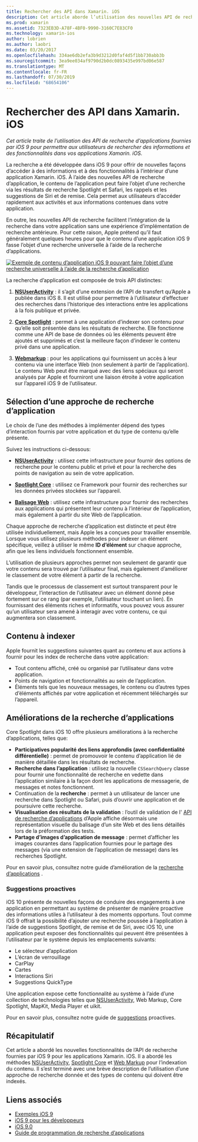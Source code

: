 ```yaml
---
title: Rechercher des API dans Xamarin. iOS
description: Cet article aborde l’utilisation des nouvelles API de recherche d’application fournies par iOS 9 pour permettre aux utilisateurs de rechercher des informations et des fonctionnalités à l’intérieur de vos applications Xamarin. iOS.
ms.prod: xamarin
ms.assetid: 7323EB3D-A78F-4BF0-9990-3160C7E83CF0
ms.technology: xamarin-ios
author: lobrien
ms.author: laobri
ms.date: 03/20/2017
ms.openlocfilehash: 334ae6db2efa3b9d3212d0faf4d5f1bb730abb3b
ms.sourcegitcommit: 3ea9ee034af9790d2b0dc0893435e997bd06e587
ms.translationtype: MT
ms.contentlocale: fr-FR
ms.lasthandoff: 07/30/2019
ms.locfileid: "68654106"
---
```

# <a name="search-apis-in-xamarinios"></a>Rechercher des API dans Xamarin. iOS

_Cet article traite de l’utilisation des API de recherche d’applications fournies par iOS 9 pour permettre aux utilisateurs de rechercher des informations et des fonctionnalités dans vos applications Xamarin. iOS._

La recherche a été développée dans iOS 9 pour offrir de nouvelles façons d’accéder à des informations et à des fonctionnalités à l’intérieur d’une application Xamarin. iOS. À l’aide des nouvelles API de recherche d’application, le contenu de l’application peut faire l’objet d’une recherche via les résultats de recherche Spotlight et Safari, les rappels et les suggestions de Siri et de remise. Cela permet aux utilisateurs d’accéder rapidement aux activités et aux informations contenues dans votre application.

En outre, les nouvelles API de recherche facilitent l’intégration de la recherche dans votre application sans une expérience d’implémentation de recherche antérieure. Pour cette raison, Apple prétend qu’il faut généralement quelques heures pour que le contenu d’une application iOS 9 fasse l’objet d’une recherche universelle à l’aide de la recherche d’applications.

[![](images/intro01.png "Exemple de contenu d’application iOS 9 pouvant faire l’objet d’une recherche universelle à l’aide de la recherche d’application")](images/intro01.png#lightbox)

La recherche d’application est composée de trois API distinctes:

1. [**NSUserActivity**](nsuseractivity.md) : il s’agit d’une extension de l’API de transfert qu’Apple a publiée dans iOS 8. Il est utilisé pour permettre à l’utilisateur d’effectuer des recherches dans l’historique des interactions entre les applications à la fois publique et privée.

2. [**Core Spotlight**](corespotlight.md) : permet à une application d’indexer son contenu pour qu’elle soit présentée dans les résultats de recherche. Elle fonctionne comme une API de base de données où les éléments peuvent être ajoutés et supprimés et c’est la meilleure façon d’indexer le contenu privé dans une application.

3. [**Webmarkup**](web-markup.md) : pour les applications qui fournissent un accès à leur contenu via une interface Web (non seulement à partir de l’application). Le contenu Web peut être marqué avec des liens spéciaux qui seront analysés par Apple et fourniront une liaison étroite à votre application sur l’appareil iOS 9 de l’utilisateur.

## <a name="selecting-an-app-search-approach"></a>Sélection d’une approche de recherche d’application

Le choix de l’une des méthodes à implémenter dépend des types d’interaction fournis par votre application et du type de contenu qu’elle présente.

Suivez les instructions ci-dessous:

- [**NSUserActivity**](nsuseractivity.md) : utilisez cette infrastructure pour fournir des options de recherche pour le contenu public et privé et pour la recherche des points de navigation au sein de votre application.

- [**Spotlight Core**](corespotlight.md) : utilisez ce Framework pour fournir des recherches sur les données privées stockées sur l’appareil.

- [**Balisage Web**](web-markup.md) : utilisez cette infrastructure pour fournir des recherches aux applications qui présentent leur contenu à l’intérieur de l’application, mais également à partir du site Web de l’application.

Chaque approche de recherche d’application est distincte et peut être utilisée individuellement, mais Apple les a conçues pour travailler ensemble. Lorsque vous utilisez plusieurs méthodes pour indexer un élément spécifique, veillez à utiliser le même **ID d’élément** sur chaque approche, afin que les liens individuels fonctionnent ensemble.

L’utilisation de plusieurs approches permet non seulement de garantir que votre contenu sera trouvé par l’utilisateur final, mais également d’améliorer le classement de votre élément à partir de la recherche.

Tandis que le processus de classement est surtout transparent pour le développeur, l’interaction de l’utilisateur avec un élément donné pèse fortement sur ce rang (par exemple, l’utilisateur touchant un lien).
En fournissant des éléments riches et informatifs, vous pouvez vous assurer qu’un utilisateur sera amené à interagir avec votre contenu, ce qui augmentera son classement.

## <a name="what-content-to-index"></a>Contenu à indexer

Apple fournit les suggestions suivantes quant au contenu et aux actions à fournir pour les index de recherche dans votre application:

- Tout contenu affiché, créé ou organisé par l’utilisateur dans votre application.
- Points de navigation et fonctionnalités au sein de l’application.
- Éléments tels que les nouveaux messages, le contenu ou d’autres types d’éléments affichés par votre application et récemment téléchargés sur l’appareil.

## <a name="app-search-enhancements"></a>Améliorations de la recherche d’applications

Core Spotlight dans iOS 10 offre plusieurs améliorations à la recherche d’applications, telles que:

- **Participatives popularité des liens approfondis (avec confidentialité différentielle)** : permet de promouvoir le contenu d’application lié de manière détaillée dans les résultats de recherche.
- **Recherche dans l’application** : utilisez la nouvelle `CSSearchQuery` classe pour fournir une fonctionnalité de recherche en vedette dans l’application similaire à la façon dont les applications de messagerie, de messages et notes fonctionnent.
- Continuation de la **recherche** : permet à un utilisateur de lancer une recherche dans Spotlight ou Safari, puis d’ouvrir une application et de poursuivre cette recherche.
- **Visualisation des résultats de la validation** : l’outil de validation de l' [API de recherche d’applications](https://search.developer.apple.com/appsearch-validation-tool) d’Apple affiche désormais une représentation visuelle du balisage d’un site Web et des liens détaillés lors de la préformation des tests.
- **Partage d’images d’application de message** : permet d’afficher les images courantes dans l’application fournies pour le partage des messages (via une extension de l’application de message) dans les recherches Spotlight.

Pour en savoir plus, consultez notre guide d’amélioration de la [recherche d’applications](~/ios/platform/search/app-search-enhancements.md) .

### <a name="proactive-suggestions"></a>Suggestions proactives

iOS 10 présente de nouvelles façons de conduire des engagements à une application en permettant au système de présenter de manière proactive des informations utiles à l’utilisateur à des moments opportuns. Tout comme iOS 9 offrait la possibilité d’ajouter une recherche poussée à l’application à l’aide de suggestions Spotlight, de remise et de Siri, avec iOS 10, une application peut exposer des fonctionnalités qui peuvent être présentées à l’utilisateur par le système depuis les emplacements suivants:

- Le sélecteur d’application
- L’écran de verrouillage
- CarPlay
- Cartes
- Interactions Siri
- Suggestions QuickType 

Une application expose cette fonctionnalité au système à l’aide d’une collection de technologies telles que [NSUserActivity](xref:Foundation.NSUserActivity), Web Markup, Core Spotlight, MapKit, Media Player et uikit.

Pour en savoir plus, consultez notre guide de [suggestions](~/ios/platform/search/proactive-suggestions.md) proactives.

## <a name="summary"></a>Récapitulatif

Cet article a abordé les nouvelles fonctionnalités de l’API de recherche fournies par iOS 9 pour les applications Xamarin. iOS. Il a abordé les méthodes [NSUserActivity](nsuseractivity.md), [Spotlight Core](corespotlight.md) et [Web Markup](web-markup.md) pour l’indexation du contenu. Il s’est terminé avec une brève description de l’utilisation d’une approche de recherche donnée et des types de contenu qui doivent être indexés.



## <a name="related-links"></a>Liens associés

- [Exemples iOS 9](https://docs.microsoft.com/samples/browse/?products=xamarin&term=Xamarin.iOS+iOS9)
- [iOS 9 pour les développeurs](https://developer.apple.com/ios/pre-release/)
- [iOS 9.0](https://developer.apple.com/library/prerelease/ios/releasenotes/General/WhatsNewIniOS/Articles/iOS9.html)
- [Guide de programmation de recherche d’applications](https://developer.apple.com/library/prerelease/ios/documentation/General/Conceptual/AppSearch/index.html#//apple_ref/doc/uid/TP40016308)
